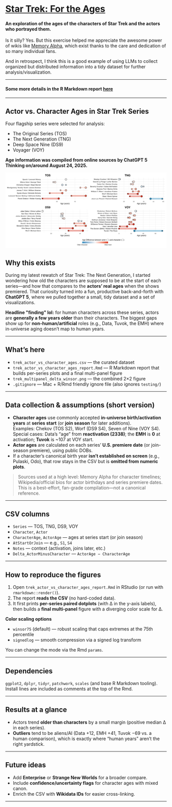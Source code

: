 # [Star Trek: For the Ages](https://mayankles.github.io/StarTrekForTheAges/)

#### An exploration of the ages of the characters of Star Trek and the actors who portrayed them. 

Is it silly? Yes. But this exercise helped me appreciate the awesome power of wikis like [Memory Alpha](https://memory-alpha.fandom.com/wiki/Portal:Main), which exist thanks to the care and dedication of so many individual fans.

And in retrospect, I think this is a good example of using LLMs to collect organized but distributed information into a tidy dataset for further analysis/visualization.

---

#### Some more details in the R Markdown report [here](https://mayankles.github.io/StarTrekForTheAges/)

---

## Actor vs. Character Ages in Star Trek Series
Four flagship series were selected for analysis:

- The Original Series (TOS)
- The Next Generation (TNG) 
- Deep Space Nine (DS9)
- Voyager (VOY)

<b>
Age information was compiled from online sources by ChatGPT 5 Thinking on/around August 24, 2025.
</b>

![Final figure: Actor vs. Character Ages](trek_multipanel_delta_winsor.png)


## Why this exists
During my latest rewatch of Star Trek: The Next Generation, I started wondering how old the characters are supposed to be at the start of each series—and how that compares to the **actors’ real ages** when the shows premiered. That curiosity turned into a fun, productive back-and-forth with **ChatGPT 5**, where we pulled together a small, tidy dataset and a set of visualizations.

**Headline "finding" lol:** for human characters across these series, actors are **generally a few years older** than their characters. The biggest gaps show up for **non-human/artificial** roles (e.g., Data, Tuvok, the EMH) where in-universe aging doesn’t map to human years.

---

## What’s here
- `trek_actor_vs_character_ages.csv` — the curated dataset  
- `trek_actor_vs_character_ages_report.Rmd` — R Markdown report that builds per-series plots and a final multi-panel figure  
- `trek_multipanel_delta_winsor.png` — the combined 2×2 figure  
- `.gitignore` — Mac + R/Rmd friendly ignore file (also ignores `testing/`)

---

## Data collection & assumptions (short version)
- **Character ages** use commonly accepted **in-universe birth/activation years** at **series start** (or **join season** for later additions).  
  Examples: Chekov (TOS S2), Worf (DS9 S4), Seven of Nine (VOY S4).  
  Special cases: Data’s “age” from **reactivation (2338)**; the **EMH** is **0** at activation; **Tuvok** is ~107 at VOY start.
- **Actor ages** are calculated on each series’ **U.S. premiere date** (or join-season premiere), using public DOBs.
- If a character’s canonical birth year **isn’t established on screen** (e.g., Pulaski, Odo), that row stays in the CSV but is **omitted from numeric plots**.

> Sources used at a high level: Memory Alpha for character timelines; Wikipedia/official bios for actor birthdays and series premiere dates. This is a best-effort, fan-grade compilation—not a canonical reference.

---

## CSV columns
- `Series` — TOS, TNG, DS9, VOY  
- `Character`, `Actor`  
- `CharacterAge`, `ActorAge` — ages at series start (or join season)  
- `AtStartOrJoin` — e.g., `S1`, `S4`  
- `Notes` — context (activation, joins later, etc.)  
- `Delta_ActorMinusCharacter` — `ActorAge − CharacterAge`

---

## How to reproduce the figures
1. Open `trek_actor_vs_character_ages_report.Rmd` in RStudio (or run with `rmarkdown::render()`).
2. The report **reads the CSV** (no hard-coded data).
3. It first prints **per-series paired dotplots** (with Δ in the y-axis labels), then builds a **final multi-panel** figure with a diverging color scale for Δ.

**Color scaling options**
- `winsor75` (default) — robust scaling that caps extremes at the 75th percentile  
- `signedlog` — smooth compression via a signed log transform

You can change the mode via the Rmd `params`.

---

## Dependencies
`ggplot2`, `dplyr`, `tidyr`, `patchwork`, `scales` (and base R Markdown tooling). Install lines are included as comments at the top of the Rmd.

---

## Results at a glance
- Actors trend **older than characters** by a small margin (positive median Δ in each series).  
- **Outliers** tend to be aliens/AI (Data +12, EMH +41, Tuvok −69 vs. a human comparison), which is exactly where “human years” aren’t the right yardstick.

---

## Future ideas
- Add **Enterprise** or **Strange New Worlds** for a broader compare.  
- Include **confidence/uncertainty flags** for character ages with mixed canon.  
- Enrich the CSV with **Wikidata IDs** for easier cross-linking.

---

